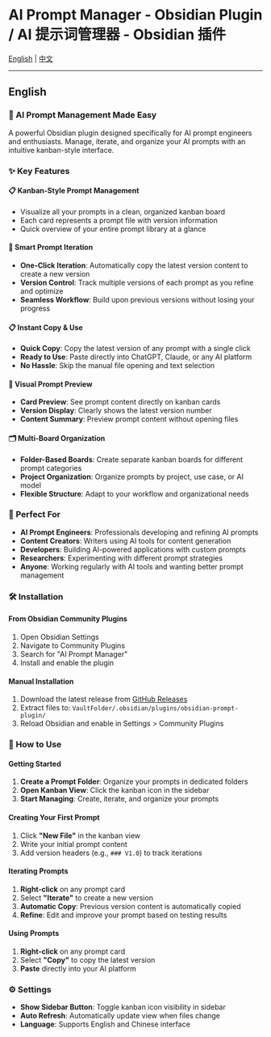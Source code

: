 # AI Prompt Manager - Obsidian Plugin / AI 提示词管理器 - Obsidian 插件

[English](#english) | [中文](#中文)

---

## English

### 🚀 AI Prompt Management Made Easy

A powerful Obsidian plugin designed specifically for AI prompt engineers and enthusiasts. Manage, iterate, and organize your AI prompts with an intuitive kanban-style interface.

### ✨ Key Features

#### 📋 **Kanban-Style Prompt Management**
- Visualize all your prompts in a clean, organized kanban board
- Each card represents a prompt file with version information
- Quick overview of your entire prompt library at a glance

#### 🔄 **Smart Prompt Iteration**
- **One-Click Iteration**: Automatically copy the latest version content to create a new version
- **Version Control**: Track multiple versions of each prompt as you refine and optimize
- **Seamless Workflow**: Build upon previous versions without losing your progress

#### 📋 **Instant Copy & Use**
- **Quick Copy**: Copy the latest version of any prompt with a single click
- **Ready to Use**: Paste directly into ChatGPT, Claude, or any AI platform
- **No Hassle**: Skip the manual file opening and text selection

#### 👀 **Visual Prompt Preview**
- **Card Preview**: See prompt content directly on kanban cards
- **Version Display**: Clearly shows the latest version number
- **Content Summary**: Preview prompt content without opening files

#### 🗂️ **Multi-Board Organization**
- **Folder-Based Boards**: Create separate kanban boards for different prompt categories
- **Project Organization**: Organize prompts by project, use case, or AI model
- **Flexible Structure**: Adapt to your workflow and organizational needs

### 🎯 Perfect For

- **AI Prompt Engineers**: Professionals developing and refining AI prompts
- **Content Creators**: Writers using AI tools for content generation
- **Developers**: Building AI-powered applications with custom prompts
- **Researchers**: Experimenting with different prompt strategies
- **Anyone**: Working regularly with AI tools and wanting better prompt management

### 🛠️ Installation

#### From Obsidian Community Plugins

1. Open Obsidian Settings
2. Navigate to Community Plugins
3. Search for "AI Prompt Manager"
4. Install and enable the plugin

#### Manual Installation

1. Download the latest release from [GitHub Releases](https://github.com/your-username/obsidian-prompt-plugin/releases)
2. Extract files to: `VaultFolder/.obsidian/plugins/obsidian-prompt-plugin/`
3. Reload Obsidian and enable in Settings > Community Plugins

### 📖 How to Use

#### Getting Started
1. **Create a Prompt Folder**: Organize your prompts in dedicated folders
2. **Open Kanban View**: Click the kanban icon in the sidebar
3. **Start Managing**: Create, iterate, and organize your prompts

#### Creating Your First Prompt
1. Click **"New File"** in the kanban view
2. Write your initial prompt content
3. Add version headers (e.g., `### V1.0`) to track iterations

#### Iterating Prompts
1. **Right-click** on any prompt card
2. Select **"Iterate"** to create a new version
3. **Automatic Copy**: Previous version content is automatically copied
4. **Refine**: Edit and improve your prompt based on testing results

#### Using Prompts
1. **Right-click** on any prompt card
2. Select **"Copy"** to copy the latest version
3. **Paste** directly into your AI platform

### ⚙️ Settings

- **Show Sidebar Button**: Toggle kanban icon visibility in sidebar
- **Auto Refresh**: Automatically update view when files change
- **Language**: Supports English and Chinese interface

